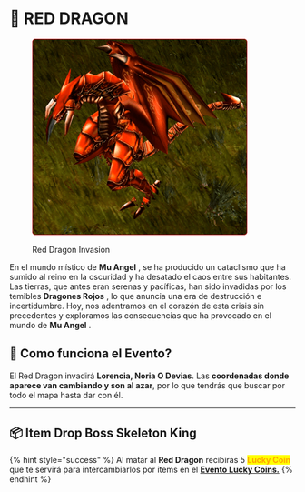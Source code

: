 # 👺 RED DRAGON

<figure><img src="../.gitbook/assets/image (313).png" alt=""><figcaption><p>Red Dragon Invasion</p></figcaption></figure>

En el mundo místico de **Mu Angel** , se ha producido un cataclismo que ha sumido al reino en la oscuridad y ha desatado el caos entre sus habitantes. Las tierras, que antes eran serenas y pacíficas, han sido invadidas por los temibles **Dragones Rojos** , lo que anuncia una era de destrucción e incertidumbre. Hoy, nos adentramos en el corazón de esta crisis sin precedentes y exploramos las consecuencias que ha provocado en el mundo de **Mu Angel** .

## 📝 Como funciona el Evento?

El Red Dragon invadirá **Lorencia, Noria O Devias**. Las **coordenadas donde aparece van cambiando y son al azar**, por lo que tendrás que buscar por todo el mapa hasta dar con él.

***

## 📦 Item Drop Boss Skeleton King

{% hint style="success" %}
Al matar al **Red Dragon** recibiras 5 <mark style="color:orange;">**Lucky Coin**</mark> que te servirá para intercambiarlos por items en el [**Evento Lucky Coins.**](../eventos/lucky-coins.md)
{% endhint %}
